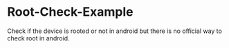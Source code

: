 # Root-Check-Example
Check if the device is rooted or not in android but there is no official way to check root in android.
